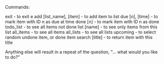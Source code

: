 Commands:

exit - to exit
e
add [list_name], [item] - to add item to list
due [n], [time] - to mark item with ID n as due at time 
done [n] - to mark item with ID n as done
todo_list - to see all items not done
list [name] - to see only items from this list
all_items - to see all items
all_lists - to see all lists
upcoming - to select random undone item, or done item
search [title] - to return item with this title


Anything else will result in a repeat of the question,
"... what would you like to do?"
